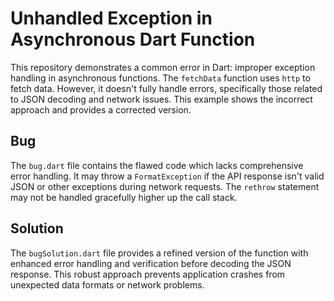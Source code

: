 # Unhandled Exception in Asynchronous Dart Function

This repository demonstrates a common error in Dart: improper exception handling in asynchronous functions. The `fetchData` function uses `http` to fetch data.  However, it doesn't fully handle errors, specifically those related to JSON decoding and network issues.  This example shows the incorrect approach and provides a corrected version.

## Bug

The `bug.dart` file contains the flawed code which lacks comprehensive error handling.  It may throw a `FormatException` if the API response isn't valid JSON or other exceptions during network requests.  The `rethrow` statement may not be handled gracefully higher up the call stack.

## Solution

The `bugSolution.dart` file provides a refined version of the function with enhanced error handling and verification before decoding the JSON response.  This robust approach prevents application crashes from unexpected data formats or network problems.